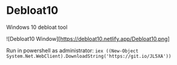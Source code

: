 # Debloat10
Windows 10 debloat tool

![Debloat10 Window][https://debloat10.netlify.app/Debloat10.png]

Run in powershell as administrator: `iex ((New-Object System.Net.WebClient).DownloadString('https://git.io/JL5XA'))`
